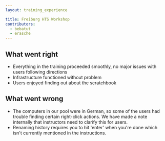 ```yaml
---
layout: training_experience

title: Freiburg HTS Workshop
contributors:
  - bebatut
  - erasche
---
```


## What went right

- Everything in the training proceeded smoothly, no major issues with users following directions
- Infrastructure functioned without problem
- Users enjoyed finding out about the scratchbook

## What went wrong

- The computers in our pool were in German, so some of the users had trouble finding certain right-click actions. We have made a note internally that instructors need to clarify this for users.
- Renaming history requires you to hit 'enter' when you're done which isn't currently mentioned in the instructions.


